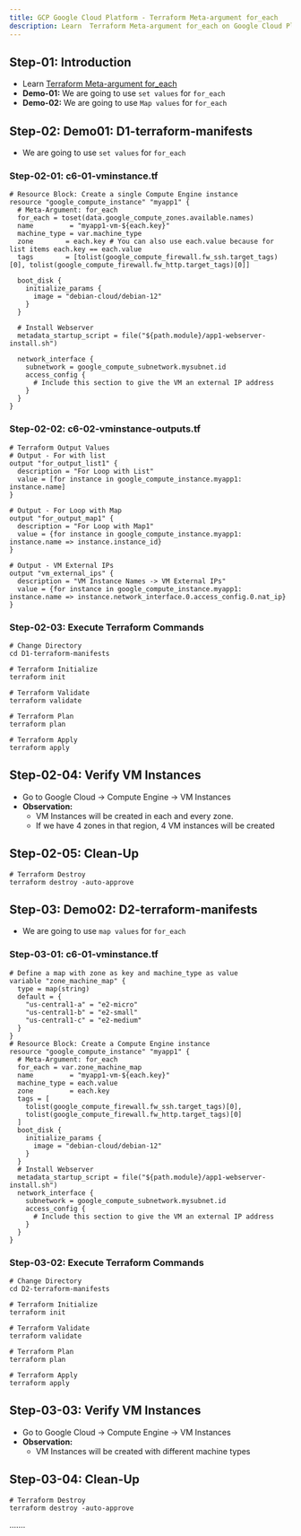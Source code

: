 ```yaml
---
title: GCP Google Cloud Platform - Terraform Meta-argument for_each
description: Learn  Terraform Meta-argument for_each on Google Cloud Platform
---
```


## Step-01: Introduction
- Learn [Terraform Meta-argument for_each](https://developer.hashicorp.com/terraform/language/meta-arguments/for_each)
- **Demo-01:** We are going to use `set values` for `for_each`
- **Demo-02:** We are going to use `Map values` for `for_each`

## Step-02: Demo01: D1-terraform-manifests
- We are going to use `set values` for `for_each`
### Step-02-01: c6-01-vminstance.tf
```hcl
# Resource Block: Create a single Compute Engine instance
resource "google_compute_instance" "myapp1" {
  # Meta-Argument: for_each
  for_each = toset(data.google_compute_zones.available.names)
  name         = "myapp1-vm-${each.key}"
  machine_type = var.machine_type
  zone        = each.key # You can also use each.value because for list items each.key == each.value
  tags        = [tolist(google_compute_firewall.fw_ssh.target_tags)[0], tolist(google_compute_firewall.fw_http.target_tags)[0]]

  boot_disk {
    initialize_params {
      image = "debian-cloud/debian-12"
    }
  }

  # Install Webserver
  metadata_startup_script = file("${path.module}/app1-webserver-install.sh")

  network_interface {
    subnetwork = google_compute_subnetwork.mysubnet.id   
    access_config {
      # Include this section to give the VM an external IP address
    }
  }
}
```

### Step-02-02: c6-02-vminstance-outputs.tf
```hcl
# Terraform Output Values
# Output - For with list
output "for_output_list1" {
  description = "For Loop with List"
  value = [for instance in google_compute_instance.myapp1: instance.name]
}

# Output - For Loop with Map 
output "for_output_map1" {
  description = "For Loop with Map1"
  value = {for instance in google_compute_instance.myapp1: instance.name => instance.instance_id}
}

# Output - VM External IPs
output "vm_external_ips" {
  description = "VM Instance Names -> VM External IPs"
  value = {for instance in google_compute_instance.myapp1: instance.name => instance.network_interface.0.access_config.0.nat_ip}
}
```

### Step-02-03: Execute Terraform Commands
```t
# Change Directory
cd D1-terraform-manifests

# Terraform Initialize
terraform init

# Terraform Validate
terraform validate

# Terraform Plan
terraform plan

# Terraform Apply
terraform apply
```

## Step-02-04: Verify VM Instances
- Go to Google Cloud -> Compute Engine -> VM Instances
- **Observation:** 
  - VM Instances will be created in each and every zone. 
  - If we have 4 zones in that region, 4 VM instances will be created

## Step-02-05: Clean-Up
```t
# Terraform Destroy
terraform destroy -auto-approve
```


## Step-03: Demo02: D2-terraform-manifests
- We are going to use `map values` for `for_each`
### Step-03-01: c6-01-vminstance.tf
```hcl
# Define a map with zone as key and machine_type as value
variable "zone_machine_map" {
  type = map(string)
  default = {
    "us-central1-a" = "e2-micro"
    "us-central1-b" = "e2-small"
    "us-central1-c" = "e2-medium"
  }
}
# Resource Block: Create a Compute Engine instance
resource "google_compute_instance" "myapp1" {
  # Meta-Argument: for_each
  for_each = var.zone_machine_map
  name         = "myapp1-vm-${each.key}"
  machine_type = each.value
  zone         = each.key
  tags = [
    tolist(google_compute_firewall.fw_ssh.target_tags)[0],
    tolist(google_compute_firewall.fw_http.target_tags)[0]
  ]
  boot_disk {
    initialize_params {
      image = "debian-cloud/debian-12"
    }
  }
  # Install Webserver
  metadata_startup_script = file("${path.module}/app1-webserver-install.sh")
  network_interface {
    subnetwork = google_compute_subnetwork.mysubnet.id   
    access_config {
      # Include this section to give the VM an external IP address
    }
  }
}

```

### Step-03-02: Execute Terraform Commands
```t
# Change Directory
cd D2-terraform-manifests

# Terraform Initialize
terraform init

# Terraform Validate
terraform validate

# Terraform Plan
terraform plan

# Terraform Apply
terraform apply
```

## Step-03-03: Verify VM Instances
- Go to Google Cloud -> Compute Engine -> VM Instances
- **Observation:** 
  - VM Instances will be created with different machine types


## Step-03-04: Clean-Up
```t
# Terraform Destroy
terraform destroy -auto-approve
```
.......